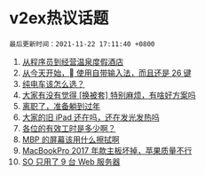 # v2ex热议话题

`最后更新时间：2021-11-22 17:11:40 +0800`

1. [从程序员到经营温泉度假酒店](https://www.v2ex.com/t/817022)
1. [从今天开始， 使用自带输入法，而且还是 26 键](https://www.v2ex.com/t/817021)
1. [纯电车该怎么选？](https://www.v2ex.com/t/817033)
1. [大家有没有觉得 [换被套] 特别麻烦，有啥好方案吗](https://www.v2ex.com/t/816993)
1. [离职了，准备躺到过年](https://www.v2ex.com/t/817041)
1. [大家的旧 iPad 还在吗，还在发光发热吗](https://www.v2ex.com/t/816978)
1. [各位的有效工时是多少啊？](https://www.v2ex.com/t/817092)
1. [MBP 的屏幕该用什么擦拭啊](https://www.v2ex.com/t/817104)
1. [MacBookPro 2017 年款主板坏掉，苹果质量不行](https://www.v2ex.com/t/817035)
1. [SO 只用了 9 台 Web 服务器](https://www.v2ex.com/t/817121)

